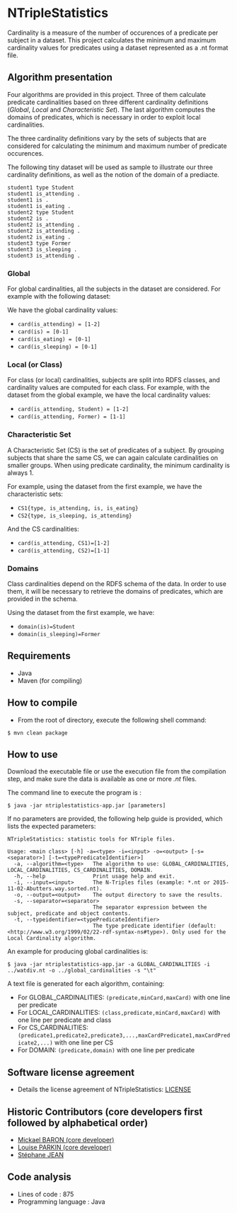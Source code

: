 # NTripleStatistics

Cardinality is a measure of the number of occurences of a predicate per subject in a dataset. This project calculates the minimum and maximum cardinality values for predicates using a dataset represented as a .nt format file.

## Algorithm presentation

Four algorithms are provided in this project. Three of them calculate predicate cardinalities based on three different cardinality definitions (*Global*, *Local* and *Characteristic Set*). The last algorithm computes the domains of predicates, which is necessary in order to exploit local cardinalities.

The three cardinality definitions vary by the sets of subjects that are considered for calculating the minimum and maximum number of predicate occurences.

The following tiny dataset will be used as sample to illustrate our three cardinality definitions, as well as the notion of the domain of a prediacte.

```
student1 type Student
student1 is_attending .
student1 is .
student1 is_eating .
student2 type Student
student2 is .
student2 is_attending .
student2 is_attending .
student2 is_eating .
student3 type Former
student3 is_sleeping .
student3 is_attending .
```

### Global

For global cardinalities, all the subjects in the dataset are considered. For example with the following dataset: 

We have the global cardinality values: 

* `card(is_attending) = [1-2]`
* `card(is) = [0-1]`
* `card(is_eating) = [0-1]`
* `card(is_sleeping) = [0-1]`

### Local (or Class)

For class (or local) cardinalities, subjects are split into RDFS classes, and cardinality values are computed for each class. For example, with the dataset from the global example, we have the local cardinality values:

* `card(is_attending, Student) = [1-2]`
* `card(is_attending, Former) = [1-1]`

### Characteristic Set

A Characteristic Set (CS) is the set of predicates of a subject. By grouping subjects that share the same CS, we can again calculate cardinalities on smaller groups. When using predicate cardinality, the minimum cardinality is always 1.

For example, using the dataset from the first example, we have the characteristic sets:

* `CS1{type, is_attending, is, is_eating}`
* `CS2{type, is_sleeping, is_attending}`

And the CS cardinalities:

* `card(is_attending, CS1)=[1-2]`
* `card(is_attending, CS2)=[1-1]`

### Domains

Class cardinalities depend on the RDFS schema of the data. In order to use them, it will be necessary to retrieve the domains of predicates, which are provided in the schema.

Using the dataset from the first example, we have:
* `domain(is)=Student`
* `domain(is_sleeping)=Former`

## Requirements

* Java
* Maven (for compiling)

## How to compile

* From the root of directory, execute the following shell command:

```
$ mvn clean package
```

## How to use

Download the executable file or use the execution file from the compilation step, and make sure the data is available as one or more _.nt_ files. 

The command line to execute the program is : 

```
$ java -jar ntriplestatistics-app.jar [parameters]
```

If no parameters are provided, the following help guide is provided, which lists the expected parameters:

```
NTripleStatistics: statistic tools for NTriple files.

Usage: <main class> [-h] -a=<type> -i=<input> -o=<output> [-s=<separator>] [-t=<typePredicateIdentifier>]
  -a, --algorithm=<type>   The algorithm to use: GLOBAL_CARDINALITIES, LOCAL_CARDINALITIES, CS_CARDINALITIES, DOMAIN.
  -h, --help               Print usage help and exit.
  -i, --input=<input>      The N-Triples files (example: *.nt or 2015-11-02-Abutters.way.sorted.nt).
  -o, --output=<output>    The output directory to save the results.
  -s, --separator=<separator>
                           The separator expression between the subject, predicate and object contents.
  -t, --typeidentifier=<typePredicateIdentifier>
                           The type predicate identifier (default: <http://www.w3.org/1999/02/22-rdf-syntax-ns#type>). Only used for the Local Cardinality algorithm.
```

An example for producing global cardinalities is: 

```
$ java -jar ntriplestatistics-app.jar -a GLOBAL_CARDINALITIES -i ../watdiv.nt -o ../global_cardinalities -s "\t"
```

A text file is generated for each algorithm, containing:
* For GLOBAL_CARDINALITIES: `(predicate,minCard,maxCard)` with one line per predicate
* For LOCAL_CARDINALITIES: `(class,predicate,minCard,maxCard)` with one line per predicate and class
* For CS_CARDINALITIES: `(predicate1,predicate2,predicate3,...,maxCardPredicate1,maxCardPredicate2,...)` with one line per CS
* For DOMAIN: `(predicate,domain)` with one line per predicate


## Software license agreement

* Details the license agreement of NTripleStatistics: [LICENSE](LICENSE)

## Historic Contributors (core developers first followed by alphabetical order)

* [Mickael BARON (core developer)](https://www.lias-lab.fr/members/mickaelbaron/)
* [Louise PARKIN (core developer)](https://www.lias-lab.fr/members/louiseparkin/)
* [Stéphane JEAN](https://www.lias-lab.fr/members/stephanejean/)

## Code analysis

* Lines of code : 875
* Programming language : Java

